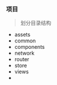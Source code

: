 ### 项目
> 划分目录结构
  - assets
  - common
  - components
  - network
  - router
  - store
  - views
  - 